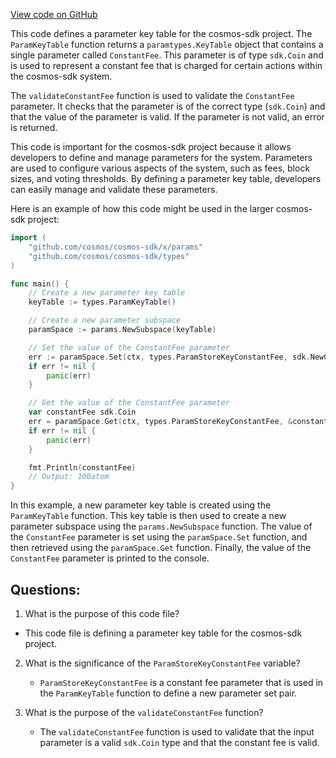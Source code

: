 [View code on GitHub](https://github.com/cosmos/cosmos-sdk/blob/main/x/crisis/types/legacy_params.go)

This code defines a parameter key table for the cosmos-sdk project. The `ParamKeyTable` function returns a `paramtypes.KeyTable` object that contains a single parameter called `ConstantFee`. This parameter is of type `sdk.Coin` and is used to represent a constant fee that is charged for certain actions within the cosmos-sdk system. 

The `validateConstantFee` function is used to validate the `ConstantFee` parameter. It checks that the parameter is of the correct type (`sdk.Coin`) and that the value of the parameter is valid. If the parameter is not valid, an error is returned.

This code is important for the cosmos-sdk project because it allows developers to define and manage parameters for the system. Parameters are used to configure various aspects of the system, such as fees, block sizes, and voting thresholds. By defining a parameter key table, developers can easily manage and validate these parameters.

Here is an example of how this code might be used in the larger cosmos-sdk project:

```go
import (
    "github.com/cosmos/cosmos-sdk/x/params"
    "github.com/cosmos/cosmos-sdk/types"
)

func main() {
    // Create a new parameter key table
    keyTable := types.ParamKeyTable()

    // Create a new parameter subspace
    paramSpace := params.NewSubspace(keyTable)

    // Set the value of the ConstantFee parameter
    err := paramSpace.Set(ctx, types.ParamStoreKeyConstantFee, sdk.NewCoin("atom", sdk.NewInt(100)))
    if err != nil {
        panic(err)
    }

    // Get the value of the ConstantFee parameter
    var constantFee sdk.Coin
    err = paramSpace.Get(ctx, types.ParamStoreKeyConstantFee, &constantFee)
    if err != nil {
        panic(err)
    }

    fmt.Println(constantFee)
    // Output: 100atom
}
```

In this example, a new parameter key table is created using the `ParamKeyTable` function. This key table is then used to create a new parameter subspace using the `params.NewSubspace` function. The value of the `ConstantFee` parameter is set using the `paramSpace.Set` function, and then retrieved using the `paramSpace.Get` function. Finally, the value of the `ConstantFee` parameter is printed to the console.
## Questions: 
 1. What is the purpose of this code file?
   - This code file is defining a parameter key table for the cosmos-sdk project.

2. What is the significance of the `ParamStoreKeyConstantFee` variable?
   - `ParamStoreKeyConstantFee` is a constant fee parameter that is used in the `ParamKeyTable` function to define a new parameter set pair.

3. What is the purpose of the `validateConstantFee` function?
   - The `validateConstantFee` function is used to validate that the input parameter is a valid `sdk.Coin` type and that the constant fee is valid.